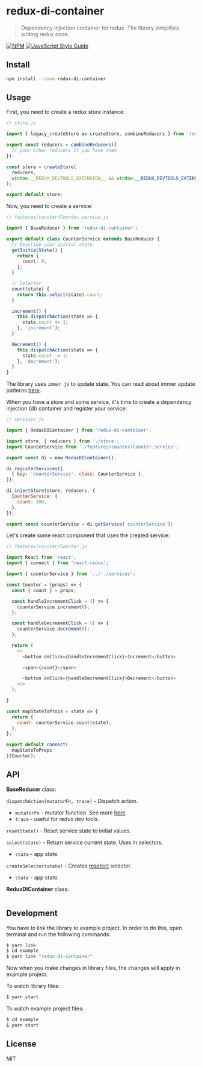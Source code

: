 # redux-di-container

> Dependency injection container for redux. The library simplifies writing redux code.

[![NPM](https://img.shields.io/npm/v/redux-di-container.svg)](https://www.npmjs.com/package/redux-di-container)
[![JavaScript Style Guide](https://img.shields.io/badge/code_style-standard-brightgreen.svg)](https://standardjs.com)

## Install

```bash
npm install --save redux-di-container
```

## Usage

First, you need to create a redux store instance:
```js
// store.js

import { legacy_createStore as createStore, combineReducers } from 'redux';

export const reducers = combineReducers({
  // your other reducers if you have them
});

const store = createStore(
  reducers,
  window.__REDUX_DEVTOOLS_EXTENSION__ && window.__REDUX_DEVTOOLS_EXTENSION__()
);

export default store;
```

Now, you need to create a service:
```js
// features/counter/Counter.service.js

import { BaseReducer } from 'redux-di-container';

export default class CounterService extends BaseReducer {
  // Describe your initial state
  getInitialState() {
    return {
      count: 0,
    };
  }

  // Selector
  count(state) {
    return this.select(state).count;
  }

  increment() {
    this.dispatchAction(state => {
      state.count += 1;
    }, 'increment');
  }

  decrement() {
    this.dispatchAction(state => {
      state.count -= 1;
    }, 'decrement');
  }
}
```
The library uses `immer js` to update state. You can read about immer update patterns
[here](https://immerjs.github.io/immer/update-patterns).

When you have a store and some service, it's time to create a dependency injection (di) container and register your service:

```js
// services.js

import { ReduxDIContainer } from 'redux-di-container';

import store, { reducers } from './store';
import CounterService from './features/counter/Counter.service';

export const di = new ReduxDIContainer();

di.registerServices([
  { key: 'counterService', class: CounterService },
]);

di.injectStore(store, reducers, {
  CounterService: {
    count: 100,
  },
});

export const counterService = di.getService('counterService');
```

Let's create some react component that uses the created service:

```js
// features/counter/Counter.js

import React from 'react';
import { connect } from 'react-redux';

import { counterService } from '../../services';

const Counter = (props) => {
  const { count } = props;

  const handleIncrementClick = () => {
    counterService.increment();
  };

  const handleDecrementClick = () => {
    counterService.decrement();
  };

  return (
    <>
      <button onClick={handleIncrementClick}>Increment</button>

      <span>{count}</span>

      <button onClick={handleDecrementClick}>Decrement</button>
    </>
  );

}

const mapStateToProps = state => {
  return {
    count: counterService.count(state),
  };
};

export default connect(
  mapStateToProps
)(Counter);
```

## API

**BaseReducer** class:

`dispatchAction(mutatorFn, trace)` - Dispatch action.
* `mutatorFn` - mutator function. See more [here](https://immerjs.github.io/immer/update-patterns).
* `trace` - useful for redux dev tools.

`resetState()` - Reset service state to initial values.

`select(state)` - Return service current state. Uses in selectors.
* `state` - app state.

`createSelector(state)` - Creates [reselect](https://github.com/reduxjs/reselect) selector.
* `state` - app state.

**ReduxDIContainer** class:

```js

```

## Development

You have to link the library to example project. In order to do this, open terminal and run the following commands:

```bash
$ yarn link
$ cd example
$ yarn link "redux-di-container"
```

Now when you make changes in library files, the changes will apply in example project.

To watch library files:

```bash
$ yarn start
```

To watch example project files:

```bash
$ cd example
$ yarn start
```

## License

MIT
